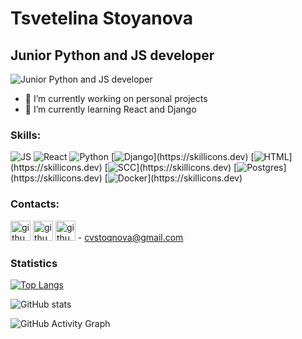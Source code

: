 # Tsvetelina Stoyanova
## Junior Python and JS developer
![Junior Python and JS developer](https://github.com/Tsveti1103)

- 🔭 I’m currently working on personal projects 
- 🌱 I’m currently learning React and Django 

### Skills: 
![JS](https://skillicons.dev/icons?i=js,)
![React](https://skillicons.dev/icons?i=react,)
![Python](https://skillicons.dev/icons?i=py,)
[![Django](https://skillicons.dev/icons?i=django,)](https://skillicons.dev)
[![HTML](https://skillicons.dev/icons?i=html,)](https://skillicons.dev)
[![SCC](https://skillicons.dev/icons?i=css,)](https://skillicons.dev)
[![Postgres](https://skillicons.dev/icons?i=postgres,)](https://skillicons.dev)
[![Docker](https://skillicons.dev/icons?i=docker,)](https://skillicons.dev)





### Contacts:
[<img height="32" width="32" src="https://cdn.simpleicons.org/github/red" alt='github' height='40' />](https://github.com/Tsveti1103)
[<img height="32" width="32" src="https://cdn.simpleicons.org/linkedin/red" alt='github' height='40' />](https://www.linkedin.com/in/tsvetelinastoyanovats//)
<img height="32" width="32" src="https://cdn.simpleicons.org/gmail/red" alt='github' height='40' /> -  cvstoqnova@gmail.com


### Statistics
[![Top Langs](https://github-readme-stats.vercel.app/api/top-langs/?username=Tsveti1103)](https://github.com/anuraghazra/github-readme-stats)

![GitHub stats](https://github-readme-stats.vercel.app/api?username=Tsveti1103&show_icons=true)  

![GitHub Activity Graph](https://activity-graph.herokuapp.com/graph?username=https://github.com/Tsveti1103)  


